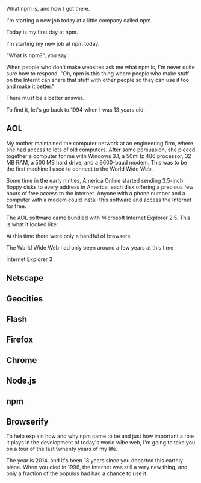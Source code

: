 What npm is, and how I got there.

I'm starting a new job today at a little company called npm.

Today is my first day at npm.

I'm starting my new job at npm today.

"What is npm?", you say.

When people who don't make websites ask me what npm is, I'm never quite sure how to respond. "Oh, npm is this thing where people who make stuff on the Internt can share that stuff with other people so they can use it too and make it better."

There must be a better answer.

To find it, let's go back to 1994 when I was 13 years old.


## AOL


My mother maintained the computer network at an engineering firm, where she had access to lots of old computers. After some persuasion, she pieced together a computer for me with Windows 3.1, a 50mHz 486 processor, 32 MB RAM, a 500 MB hard drive, and a 9600-baud modem. This was to be the first machine I used to connect to the World Wide Web.

Some time in the early ninties, America Online started sending 3.5-inch floppy disks to every address in America, each disk offering a precious few hours of free access to the Internet. Anyone with a phone number and a computer with a modem could install this software and access the Internet for free.

The AOL software came bundled with Microsoft Internet Explorer 2.5. This is what it looked like:


At this time there were only a handful of browsers:

The World Wide Web had only been around a few years at this time

Internet Explorer 3

## Netscape



## Geocities

## Flash

## Firefox

## Chrome

## Node.js

## npm

## Browserify


To help explain how and why npm came to be and just how important a role it plays in the development of today's world wibe web, I'm going to take you on a tour of the last twnenty years of my life.



The year is 2014, and it's been 18 years since you departed this earthly plane. When you died in 1996, the Internet was still a very new thing, and only a fraction of the populus had had a chance to use it.
